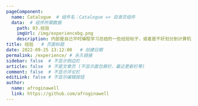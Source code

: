 ```yaml
---
pageComponent:
  name: Catalogue  # 组件名：Catalogue => 目录页组件
  data:  # 组件所需数据
    path: 03.经验
    imgUrl: /img/experiencebg.png
    description: 内部是自己平时编程学习总结的一些经验帖子，或者是不好划分到计算机语言和计算机理论的部分
title: 经验	# 页面标题
date: 2022-09-25 13:12:00	# 创建日期
permalink: /experience/	# 永久链接
sidebar: false	# 不显示侧边栏
article: false	# 不是文章页 (不显示面包屑栏、最近更新栏等)
comment: false	# 不显示评论栏
editLink: false	# 不显示编辑按钮
author:
  name: afroginawell
  link: https://github.com/afroginawell
---
```

